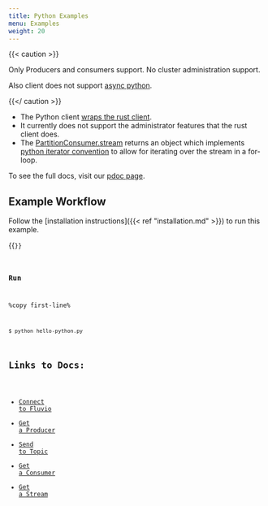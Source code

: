 ```yaml
---
title: Python Examples
menu: Examples 
weight: 20
---
```


{{< caution >}}

Only Producers and consumers support. No cluster administration support.

Also client does not support [async python](https://docs.python.org/3/library/asyncio.html).

{{</ caution >}}

* The Python client [wraps the rust client](https://www.infinyon.com/blog/2021/03/python-client/).
* It currently does not support the administrator features that the rust client does.
* The [PartitionConsumer.stream](https://infinyon.github.io/fluvio-client-python/fluvio.html#PartitionConsumer.stream) returns an object which implements [python iterator convention](https://www.programiz.com/python-programming/iterator) to allow for iterating over the stream in a for-loop.

To see the full docs, visit our [pdoc page](https://infinyon.github.io/fluvio-client-python/fluvio.html).
## Example Workflow

Follow the [installation instructions]({{< ref "installation.md" >}}) to run this example.

{{<code file="code-blocks/client-examples/python/hello-python.py" lang="python" copy=true >}}

### Run

%copy first-line%
```shell
$ python hello-python.py
```

## Links to Docs:
* [Connect to Fluvio](https://infinyon.github.io/fluvio-client-python/fluvio.html#Fluvio.connect)
* [Get a Producer](https://infinyon.github.io/fluvio-client-python/fluvio.html#Fluvio.topic_producer)
* [Send to Topic](https://infinyon.github.io/fluvio-client-python/fluvio.html#TopicProducer.send)
* [Get a Consumer](https://infinyon.github.io/fluvio-client-python/fluvio.html#Fluvio.partition_consumer)
* [Get a Stream](https://infinyon.github.io/fluvio-client-python/fluvio.html#PartitionConsumer.stream)